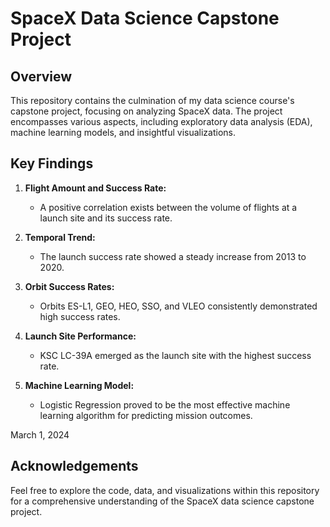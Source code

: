 # SpaceX Data Science Capstone Project

## Overview

This repository contains the culmination of my data science course's capstone project, focusing on analyzing SpaceX data. The project encompasses various aspects, including exploratory data analysis (EDA), machine learning models, and insightful visualizations.

## Key Findings

1. **Flight Amount and Success Rate:**
   - A positive correlation exists between the volume of flights at a launch site and its success rate.

2. **Temporal Trend:**
   - The launch success rate showed a steady increase from 2013 to 2020.

3. **Orbit Success Rates:**
   - Orbits ES-L1, GEO, HEO, SSO, and VLEO consistently demonstrated high success rates.

4. **Launch Site Performance:**
   - KSC LC-39A emerged as the launch site with the highest success rate.

5. **Machine Learning Model:**
   - Logistic Regression proved to be the most effective machine learning algorithm for predicting mission outcomes.


March 1, 2024

## Acknowledgements

Feel free to explore the code, data, and visualizations within this repository for a comprehensive understanding of the SpaceX data science capstone project.
